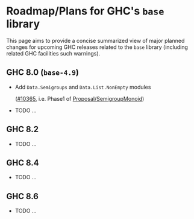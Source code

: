 # Roadmap/Plans for GHC's `base` library


This page aims to provide a concise summarized view of major planned changes for upcoming GHC releases related to the `base` library (including related GHC facilities such warnings).

## GHC 8.0 (`base-4.9`)

- Add `Data.Semigroups` and `Data.List.NonEmpty` modules

  ([\#10365](https://gitlab.haskell.org//ghc/ghc/issues/10365), i.e. Phase1 of [Proposal/SemigroupMonoid](proposal/semigroup-monoid))
- TODO ...

## GHC 8.2

- TODO ...

## GHC 8.4

- TODO ...

## GHC 8.6

- TODO ...
